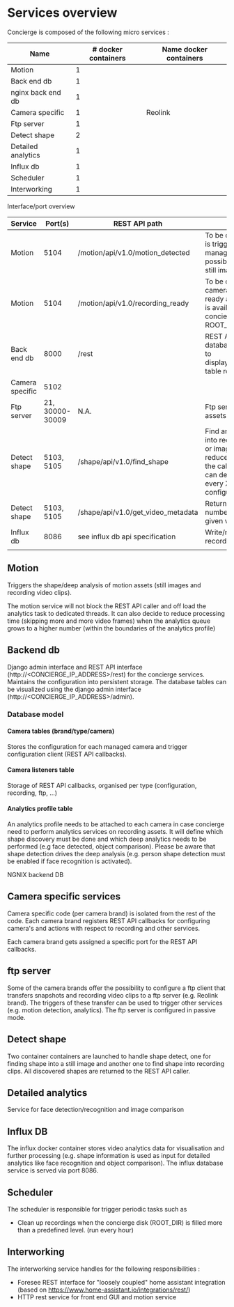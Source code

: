# Services overview

Concierge is composed of the following micro services :

| Name               | # docker containers | Name docker containers |
| ------------------ | ------------------- | ---------------------- |
| Motion             | 1                   |                        |
| Back end db        | 1                   |                        |
| nginx back end db  | 1                   |                        |
| Camera specific    | 1                   | Reolink                |
| Ftp server         | 1                   |                        |
| Detect shape       | 2                   |                        |
| Detailed analytics | 1                   |                        |
| Influx db          | 1                   |                        |
| Scheduler          | 1                   |                        |
| Interworking       | 1                   |                        |

Interface/port overview

| Service         | Port(s)         | REST API path                      | Description                                                  |
| --------------- | --------------- | ---------------------------------- | ------------------------------------------------------------ |
| Motion          | 5104            | /motion/api/v1.0/motion_detected   | To be called when motion is triggered on one of the managed cameras.  It is possible that an (initial) still image is passed. |
| Motion          | 5104            | /motion/api/v1.0/recording_ready   | To be called when a camera has a recording ready and the recording is available on the concierge storage (under ROOT_DIR) |
| Back end db     | 8000            | /rest                              | REST API interface for database tables in order to display/add/modify/delete table rows. |
| Camera specific | 5102            |                                    |                                                              |
| Ftp server      | 21, 30000-30009 | N.A.                               | Ftp server receiving assets from cameras                     |
| Detect shape    | 5103, 5105      | /shape/api/v1.0/find_shape         | Find and return shapes into recording video clips or images.  In order to reduce processing time the caller of this service can decide only analyse every X frames (X is configurable) |
| Detect shape    | 5103, 5105      | /shape/api/v1.0/get_video_metadata | Return frame rate and number of frames for a given video clip |
| Influx db       | 8086            | see influx db api specification    | Write/read influx db records                                 |
|                 |                 |                                    |                                                              |



## Motion

Triggers the shape/deep analysis of motion assets (still images and recording video clips).

The motion service will not block the REST API caller and off load the analytics task to dedicated threads.  It can also decide to reduce processing time (skipping more and more video frames) when the analytics queue grows to a higher number (within the boundaries of the analytics profile)

## Backend db

Django admin interface and REST API interface (http://<CONCIERGE_IP_ADDRESS>/rest) for the concierge services.  Maintains the configuration into persistent storage.  The database tables can be visualized using the django admin interface (http://<CONCIERGE_IP_ADDRESS>/admin).

### Database model

#### Camera tables (brand/type/camera)

Stores the configuration for each managed camera and trigger configuration client (REST API callbacks).

#### Camera listeners table

Storage of REST API callbacks, organised per type (configuration, recording, ftp, ...)

#### Analytics profile table

An analytics profile needs to be attached to each camera in case concierge need to perform analytics services on recording assets.  It will define which shape discovery must be done and which deep analytics needs to be performed (e.g face detected, object comparison).  Please be aware that shape detection drives the deep analysis (e.g. person shape detection must be enabled if face recognition is activated).

NGNIX backend DB

## Camera specific services

Camera specific code (per camera brand) is isolated from the rest of the code.  Each camera brand registers REST API callbacks for configuring camera's and actions with respect to recording and other services.

Each camera brand gets assigned a specific port for the REST API callbacks.



## ftp server

Some of the camera brands offer the possibility to configure a ftp client that transfers snapshots and recording video clips to a ftp server (e.g. Reolink brand).  The triggers of these transfer can be used to trigger other services (e.g. motion detection, analytics).  The ftp server is configured in passive mode.

## Detect shape

Two container containers are launched to handle shape detect, one for finding shape into a still image and another one to find shape into recording clips.  All discovered shapes are returned to the REST API caller.

## Detailed analytics

Service for face detection/recognition and image comparison

## Influx DB

The influx docker container stores video analytics data for visualisation and further processing (e.g. shape information is used as input for detailed analytics like face recognition and object comparison).  The influx database service is served via port 8086.

## Scheduler

The scheduler is responsible for trigger periodic tasks such as

- Clean up recordings when the concierge disk (ROOT_DIR) is filled more than a predefined level. (run every hour)

## Interworking

The interworking service handles for the following responsibilities :

- Foresee REST interface for "loosely coupled" home assistant integration (based on https://www.home-assistant.io/integrations/rest/)
- HTTP rest service for front end GUI and motion service

